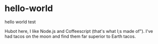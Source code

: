 # hello-world
hello world test


Hubot here, I like Node.js and Coffeescript (that's what I;s made of").
I've had tacos on the moon and find them far superior to Earth tacos.
